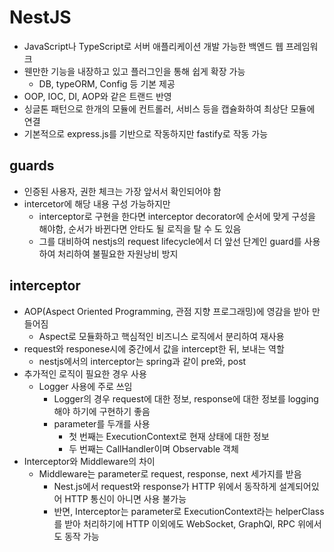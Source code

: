 # NestJS
- JavaScript나 TypeScript로 서버 애플리케이션 개발 가능한 백엔드 웹 프레임워크
- 웬만한 기능을 내장하고 있고 플러그인을 통해 쉽게 확장 가능
  - DB, typeORM, Config 등 기본 제공
- OOP, IOC, DI, AOP와 같은 트랜드 반영
- 싱글톤 패턴으로 한개의 모듈에 컨트롤러, 서비스 등을 캡슐화하여 최상단 모듈에 연결
- 기본적으로 express.js를 기반으로 작동하지만 fastify로 작동 가능

## guards
- 인증된 사용자, 권한 체크는 가장 앞서서 확인되어야 함
- intercetor에 해당 내용 구성 가능하지만
  - interceptor로 구현을 한다면 interceptor decorator에 순서에 맞게 구성을 해야함, 순서가 바뀐다면 안타도 될 로직을 탈 수 도 있음
  - 그를 대비하여 nestjs의 request lifecycle에서 더 앞선 단계인 guard를 사용하여 처리하여 불필요한 자원낭비 방지

## interceptor
- AOP(Aspect Oriented Programming, 관점 지향 프로그래밍)에 영감을 받아 만들어짐
  - Aspect로 모듈화하고 핵심적인 비즈니스 로직에서 분리하여 재사용
- request와 responese시에 중간에서 값을 intercept한 뒤, 보내는 역할
  - nestjs에서의 interceptor는 spring과 같이 pre와, post
- 추가적인 로직이 필요한 경우 사용
  - Logger 사용에 주로 쓰임
    - Logger의 경우 request에 대한 정보, response에 대한 정보를 logging해야 하기에 구현하기 좋음
    - parameter를 두개를 사용
      - 첫 번째는 ExecutionContext로 현재 상태에 대한 정보
      - 두 번째는 CallHandler이며 Observable 객체
- Interceptor와 Middleware의 차이
  - Middleware는 parameter로 request, response, next 세가지를 받음
    - Nest.js에서 request와 response가 HTTP 위에서 동작하게 설계되어있어 HTTP 통신이 아니면 사용 불가능
    - 반면, Interceptor는 parameter로 ExecutionContext라는 helperClass를 받아 처리하기에 HTTP 이외에도 WebSocket, GraphQl, RPC 위에서도 동작 가능